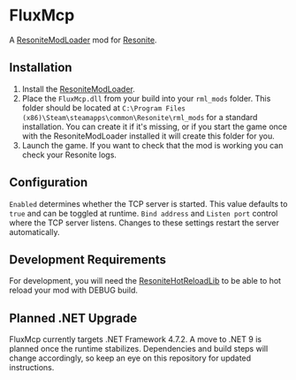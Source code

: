 # FluxMcp

A [ResoniteModLoader](https://github.com/resonite-modding-group/ResoniteModLoader) mod for [Resonite](https://resonite.com/).


## Installation

1. Install the [ResoniteModLoader](https://github.com/resonite-modding-group/ResoniteModLoader).
1. Place the `FluxMcp.dll` from your build into your `rml_mods` folder. This folder should be located at `C:\Program Files (x86)\Steam\steamapps\common\Resonite\rml_mods` for a standard installation. You can create it if it's missing, or if you start the game once with the ResoniteModLoader installed it will create this folder for you.
1. Launch the game. If you want to check that the mod is working you can check your Resonite logs.

## Configuration

`Enabled` determines whether the TCP server is started. This value defaults to `true` and can be toggled at runtime.
`Bind address` and `Listen port` control where the TCP server listens. Changes to these settings restart the server automatically.


## Development Requirements

For development, you will need the [ResoniteHotReloadLib](https://github.com/Nytra/ResoniteHotReloadLib) to be able to hot reload your mod with DEBUG build.

## Planned .NET Upgrade

FluxMcp currently targets .NET Framework 4.7.2. A move to .NET 9 is planned once the runtime stabilizes. Dependencies and build steps will change accordingly, so keep an eye on this repository for updated instructions.
